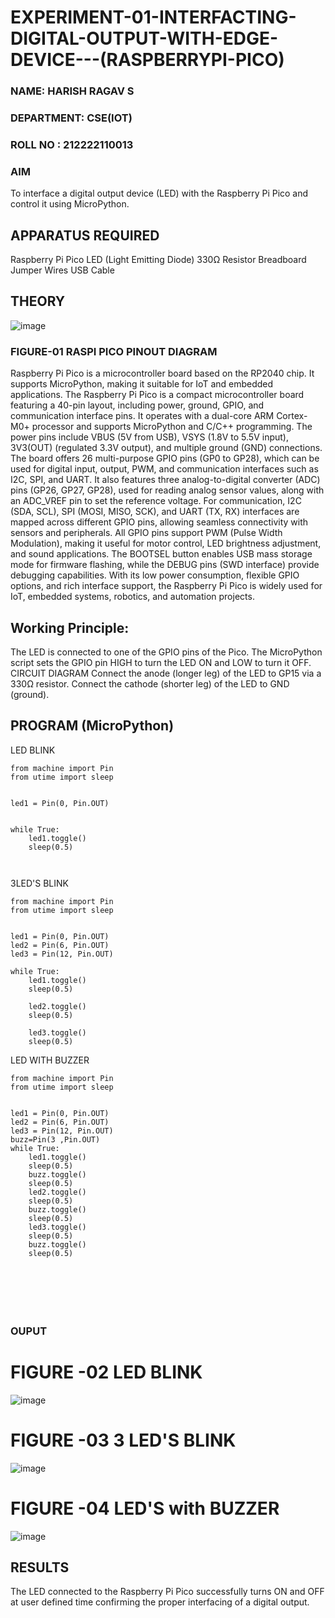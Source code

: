 # EXPERIMENT-01-INTERFACTING-DIGITAL-OUTPUT-WITH-EDGE-DEVICE---(RASPBERRYPI-PICO)
### NAME: HARISH RAGAV S
### DEPARTMENT: CSE(IOT)
### ROLL NO : 212222110013

### AIM
To interface a digital output device (LED) with the Raspberry Pi Pico and control it using MicroPython.

## APPARATUS REQUIRED
Raspberry Pi Pico
LED (Light Emitting Diode)
330Ω Resistor
Breadboard
Jumper Wires
USB Cable
 ## THEORY

 ![image](https://github.com/user-attachments/assets/abeabf63-f321-471e-a991-3adaa9043a8b)

 
 
 
 
 ### FIGURE-01 RASPI PICO PINOUT DIAGRAM 



 Raspberry Pi Pico is a microcontroller board based on the RP2040 chip. It supports MicroPython, making it suitable for IoT and embedded applications.
The Raspberry Pi Pico is a compact microcontroller board featuring a 40-pin layout, including power, ground, GPIO, and communication interface pins. It operates with a dual-core ARM Cortex-M0+ processor and supports MicroPython and C/C++ programming. The power pins include VBUS (5V from USB), VSYS (1.8V to 5.5V input), 3V3(OUT) (regulated 3.3V output), and multiple ground (GND) connections. The board offers 26 multi-purpose GPIO pins (GP0 to GP28), which can be used for digital input, output, PWM, and communication interfaces such as I2C, SPI, and UART. It also features three analog-to-digital converter (ADC) pins (GP26, GP27, GP28), used for reading analog sensor values, along with an ADC_VREF pin to set the reference voltage. For communication, I2C (SDA, SCL), SPI (MOSI, MISO, SCK), and UART (TX, RX) interfaces are mapped across different GPIO pins, allowing seamless connectivity with sensors and peripherals. All GPIO pins support PWM (Pulse Width Modulation), making it useful for motor control, LED brightness adjustment, and sound applications. The BOOTSEL button enables USB mass storage mode for firmware flashing, while the DEBUG pins (SWD interface) provide debugging capabilities. With its low power consumption, flexible GPIO options, and rich interface support, the Raspberry Pi Pico is widely used for IoT, embedded systems, robotics, and automation projects.


## Working Principle:

The LED is connected to one of the GPIO pins of the Pico.
The MicroPython script sets the GPIO pin HIGH to turn the LED ON and LOW to turn it OFF.
CIRCUIT DIAGRAM
Connect the anode (longer leg) of the LED to GP15 via a 330Ω resistor.
Connect the cathode (shorter leg) of the LED to GND (ground).


## PROGRAM (MicroPython)
LED BLINK
```
from machine import Pin
from utime import sleep


led1 = Pin(0, Pin.OUT)


while True:
    led1.toggle()
    sleep(0.5)
    
  

```

3LED'S BLINK
```
from machine import Pin
from utime import sleep


led1 = Pin(0, Pin.OUT)
led2 = Pin(6, Pin.OUT)
led3 = Pin(12, Pin.OUT)

while True:
    led1.toggle()
    sleep(0.5)
    
    led2.toggle()
    sleep(0.5)
    
    led3.toggle()
    sleep(0.5)
 ```
LED WITH BUZZER
```
from machine import Pin
from utime import sleep


led1 = Pin(0, Pin.OUT)
led2 = Pin(6, Pin.OUT)
led3 = Pin(12, Pin.OUT)
buzz=Pin(3 ,Pin.OUT)
while True:
    led1.toggle()
    sleep(0.5)
    buzz.toggle()
    sleep(0.5)
    led2.toggle()
    sleep(0.5)
    buzz.toggle()
    sleep(0.5)
    led3.toggle()
    sleep(0.5)
    buzz.toggle()
    sleep(0.5)

 



 
````

### OUPUT  


# FIGURE -02 LED BLINK
![image](https://github.com/user-attachments/assets/b0be5a04-8c38-4922-aa40-ded17c0a7f35)


#  FIGURE -03 3 LED'S BLINK
![image](https://github.com/user-attachments/assets/df08c434-3a71-4de0-adee-55c5d1062acc)


# FIGURE -04 LED'S with BUZZER
![image](https://github.com/user-attachments/assets/be42107e-c776-47be-804c-d7275eb9a4fd)


 
## RESULTS
The LED connected to the Raspberry Pi Pico successfully turns ON and OFF at  user defined time  confirming the proper interfacing of a digital output.
